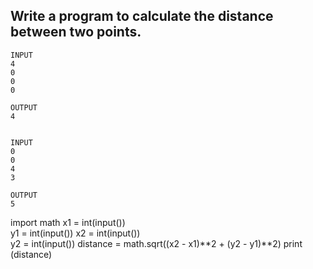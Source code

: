 ## Write a program to calculate the distance between two points.

```
INPUT 
4
0
0
0

OUTPUT
4


INPUT 
0
0
4
3

OUTPUT
5

```


import math
x1 = int(input())  
y1 = int(input())
x2 = int(input())  
y2 = int(input())
distance = math.sqrt((x2 - x1)**2 + (y2 - y1)**2)
print (distance)
